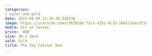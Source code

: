 ```yaml
---
categories:
- water-and-gold
date: 2022-04-09 13:18:38.520228
image: https://ucarecdn.com/c3b201bb-f2c5-4351-9c1d-16b5116ac5f3/
media: Oil on Canvas
price: '450'
size: 30 x 30cm
sold: Sold
title: The Sky-Catcher Dam
...
```

